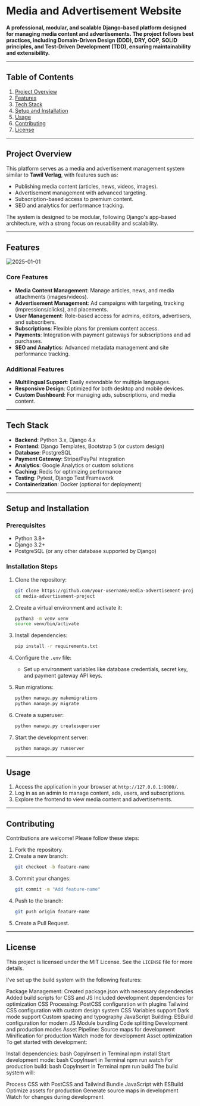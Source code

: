 # Media and Advertisement Website

**A professional, modular, and scalable Django-based platform designed for managing media content and advertisements. The project follows best practices, including Domain-Driven Design (DDD), DRY, OOP, SOLID principles, and Test-Driven Development (TDD), ensuring maintainability and extensibility.**

---

## Table of Contents

1. [Project Overview](#project-overview)
2. [Features](#features)
3. [Tech Stack](#tech-stack)
4. [Setup and Installation](#setup-and-installation)
5. [Usage](#usage)
6. [Contributing](#contributing)
7. [License](#license)

---

## Project Overview

This platform serves as a media and advertisement management system similar to **Tawil Verlag**, with features such as:
- Publishing media content (articles, news, videos, images).
- Advertisement management with advanced targeting.
- Subscription-based access to premium content.
- SEO and analytics for performance tracking.

The system is designed to be modular, following Django's app-based architecture, with a strong focus on reusability and scalability.

---

## Features

![2025-01-01](https://github.com/user-attachments/assets/e0e1ee76-a96a-492b-b803-07dc7ade3412)


### Core Features
- **Media Content Management**: Manage articles, news, and media attachments (images/videos).
- **Advertisement Management**: Ad campaigns with targeting, tracking (impressions/clicks), and placements.
- **User Management**: Role-based access for admins, editors, advertisers, and subscribers.
- **Subscriptions**: Flexible plans for premium content access.
- **Payments**: Integration with payment gateways for subscriptions and ad purchases.
- **SEO and Analytics**: Advanced metadata management and site performance tracking.

### Additional Features
- **Multilingual Support**: Easily extendable for multiple languages.
- **Responsive Design**: Optimized for both desktop and mobile devices.
- **Custom Dashboard**: For managing ads, subscriptions, and media content.

---

## Tech Stack

- **Backend**: Python 3.x, Django 4.x
- **Frontend**: Django Templates, Bootstrap 5 (or custom design)
- **Database**: PostgreSQL
- **Payment Gateway**: Stripe/PayPal integration
- **Analytics**: Google Analytics or custom solutions
- **Caching**: Redis for optimizing performance
- **Testing**: Pytest, Django Test Framework
- **Containerization**: Docker (optional for deployment)

---

## Setup and Installation

### Prerequisites
- Python 3.8+
- Django 3.2+
- PostgreSQL (or any other database supported by Django)


### Installation Steps

1. Clone the repository:
   ```bash
   git clone https://github.com/your-username/media-advertisement-project.git
   cd media-advertisement-project
   ```

2. Create a virtual environment and activate it:
   ```bash
   python3 -m venv venv
   source venv/bin/activate
   ```

3. Install dependencies:
   ```bash
   pip install -r requirements.txt
   ```

4. Configure the `.env` file:
   - Set up environment variables like database credentials, secret key, and payment gateway API keys.

5. Run migrations:
   ```bash
   python manage.py makemigrations
   python manage.py migrate
   ```

6. Create a superuser:
   ```bash
   python manage.py createsuperuser
   ```

7. Start the development server:
   ```bash
   python manage.py runserver
   ```

---

## Usage

1. Access the application in your browser at `http://127.0.0.1:8000/`.
2. Log in as an admin to manage content, ads, users, and subscriptions.
3. Explore the frontend to view media content and advertisements.

---

## Contributing

Contributions are welcome! Please follow these steps:

1. Fork the repository.
2. Create a new branch:
   ```bash
   git checkout -b feature-name
   ```
3. Commit your changes:
   ```bash
   git commit -m "Add feature-name"
   ```
4. Push to the branch:
   ```bash
   git push origin feature-name
   ```
5. Create a Pull Request.

---

## License

This project is licensed under the MIT License. See the `LICENSE` file for more details.



I've set up the build system with the following features:

Package Management:
Created package.json with necessary dependencies
Added build scripts for CSS and JS
Included development dependencies for optimization
CSS Processing:
PostCSS configuration with plugins
Tailwind CSS configuration with custom design system
CSS Variables support
Dark mode support
Custom spacing and typography
JavaScript Building:
ESBuild configuration for modern JS
Module bundling
Code splitting
Development and production modes
Asset Pipeline:
Source maps for development
Minification for production
Watch mode for development
Asset optimization
To get started with development:

Install dependencies:
bash
CopyInsert in Terminal
npm install
Start development mode:
bash
CopyInsert in Terminal
npm run watch
For production build:
bash
CopyInsert in Terminal
npm run build
The build system will:

Process CSS with PostCSS and Tailwind
Bundle JavaScript with ESBuild
Optimize assets for production
Generate source maps in development
Watch for changes during development